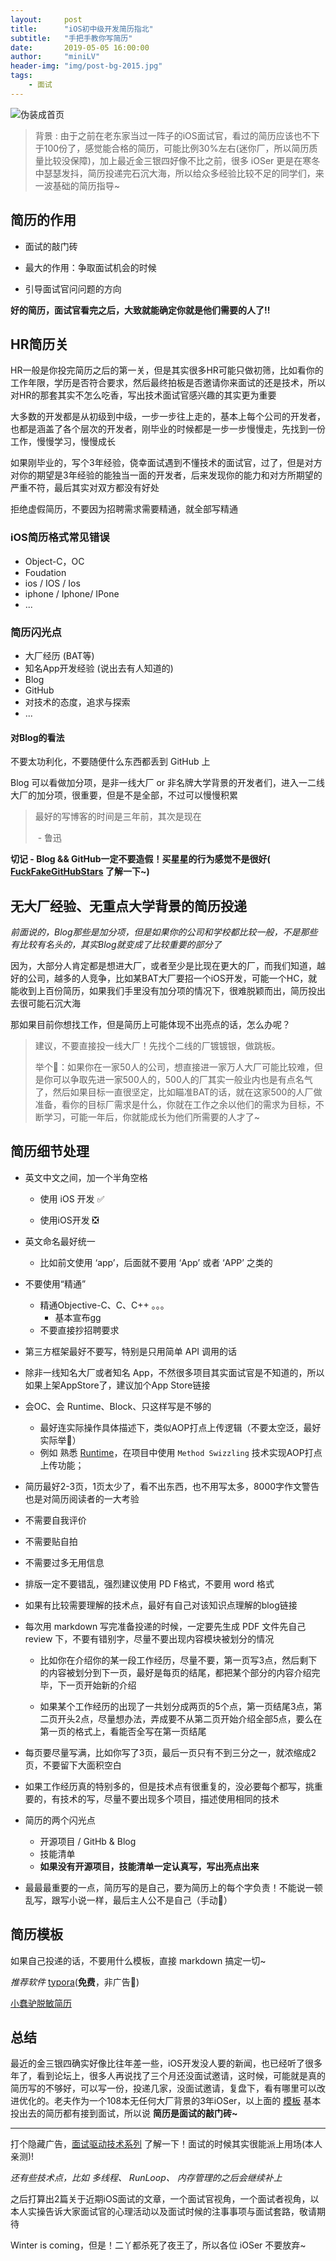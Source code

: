 ```yaml
---
layout:     post
title:      "iOS初中级开发简历指北"
subtitle:   "手把手教你写简历"
date:       2019-05-05 16:00:00
author:     "miniLV"
header-img: "img/post-bg-2015.jpg"
tags:
    - 面试
---
```


![伪装成首页](https://user-gold-cdn.xitu.io/2019/1/20/1686bd4dc527d3fb?w=600&h=375&f=jpeg&s=58283)


> 背景 : 由于之前在老东家当过一阵子的iOS面试官，看过的简历应该也不下于100份了，感觉能合格的简历，可能比例30%左右(迷你厂，所以简历质量比较没保障)，加上最近金三银四好像不比之前，很多 iOSer 更是在寒冬中瑟瑟发抖，简历投递完石沉大海，所以给众多经验比较不足的同学们，来一波基础的简历指导~



## 简历的作用

* 面试的敲门砖

- 最大的作用：争取面试机会的时候

- 引导面试官问问题的方向

**好的简历，面试官看完之后，大致就能确定你就是他们需要的人了!!**





## HR简历关

HR一般是你投完简历之后的第一关，但是其实很多HR可能只做初筛，比如看你的工作年限，学历是否符合要求，然后最终拍板是否邀请你来面试的还是技术，所以对HR的那套其实不怎么吃香，写出技术面试官感兴趣的其实更为重要

大多数的开发都是从初级到中级，一步一步往上走的，基本上每个公司的开发者，也都是涵盖了各个层次的开发者，刚毕业的时候都是一步一步慢慢走，先找到一份工作，慢慢学习，慢慢成长

如果刚毕业的，写个3年经验，侥幸面试遇到不懂技术的面试官，过了，但是对方对你的期望是3年经验的能独当一面的开发者，后来发现你的能力和对方所期望的严重不符，最后其实对双方都没有好处

拒绝虚假简历，不要因为招聘需求需要精通，就全部写精通



### iOS简历格式常见错误

- Object-C，OC
- Foudation
- ios / IOS / Ios
- iphone / Iphone/ IPone
- ...



### 简历闪光点

- 大厂经历 (BAT等)
- 知名App开发经验 (说出去有人知道的)
- Blog
- GitHub
- 对技术的态度，追求与探索
- ...



####  对Blog的看法

不要太功利化，不要随便什么东西都丢到 GitHub 上

Blog 可以看做加分项，是非一线大厂 or 非名牌大学背景的开发者们，进入一二线大厂的加分项，很重要，但是不是全部，不过可以慢慢积累

> 最好的写博客的时间是三年前，其次是现在
>
> ​								 - 鲁迅



**切记 - Blog && GitHub一定不要造假！买星星的行为感觉不是很好( [FuckFakeGitHubStars](https://github.com/yulingtianxia/FuckFakeGitHubStars) 了解一下~)**



## 无大厂经验、无重点大学背景的简历投递

*前面说的，Blog那些是加分项，但是如果你的公司和学校都比较一般，不是那些有比较有名头的，其实Blog就变成了比较重要的部分了*



因为，大部分人肯定都是想进大厂，或者至少是比现在更大的厂，而我们知道，越好的公司，越多的人竞争，比如某BAT大厂要招一个iOS开发，可能一个HC，就能收到上百份简历，如果我们手里没有加分项的情况下，很难脱颖而出，简历投出去很可能石沉大海



那如果目前你想找工作，但是简历上可能体现不出亮点的话，怎么办呢？

> 建议，不要直接投一线大厂！先找个二线的厂镀镀银，做跳板。
>
> 举个🌰：如果你在一家50人的公司，想直接进一家万人大厂可能比较难，但是你可以争取先进一家500人的，500人的厂其实一般业内也是有点名气了，然后如果目标一直很坚定，比如瞄准BAT的话，就在这家500的人厂做准备，看你的目标厂需求是什么，你就在工作之余以他们的需求为目标，不断学习，可能一年后，你就能成长为他们所需要的人才了~




## 简历细节处理

- 英文中文之间，加一个半角空格
  - 使用 iOS 开发 ✅

  - 使用iOS开发   ❎

- 英文命名最好统一

  - 比如前文使用 ‘app’，后面就不要用 ‘App’ 或者 ‘APP’ 之类的

- 不要使用“精通”
  - 精通Objective-C、C、C++ 。。。
    - 基本宣布gg
  - 不要直接抄招聘要求

- 第三方框架最好不要写，特别是只用简单 API 调用的话

- 除非一线知名大厂或者知名 App，不然很多项目其实面试官是不知道的，所以如果上架AppStore了，建议加个App Store链接

- 会OC、会 Runtime、Block、只这样写是不够的

  - 最好连实际操作具体描述下，类似AOP打点上传逻辑（不要太空泛，最好实际举🌰）
  - 例如 熟悉 [Runtime](https://minilv.github.io/2019/03/17/Runtime-%E6%B6%88%E6%81%AF%E6%9C%BA%E5%88%B6%E5%9C%9F%E5%91%B3%E8%AE%B2%E8%A7%A3/)，在项目中使用 `Method Swizzling` 技术实现AOP打点上传功能；

- 简历最好2-3页，1页太少了，看不出东西，也不用写太多，8000字作文警告也是对简历阅读者的一大考验

- 不需要自我评价

- 不需要贴自拍

- 不需要过多无用信息

- 排版一定不要错乱，强烈建议使用 PD F格式，不要用 word 格式

- 如果有比较需要理解的技术点，最好有自己对该知识点理解的blog链接

- 每次用 markdown 写完准备投递的时候，一定要先生成 PDF 文件先自己 review 下，不要有错别字，尽量不要出现内容模块被划分的情况

  - 比如你在介绍你的某一段工作经历，尽量不要，第一页写3点，然后剩下的内容被划分到下一页，最好是每页的结尾，都把某个部分的内容介绍完毕，下一页开始新的介绍

  - 如果某个工作经历的出现了一共划分成两页的5个点，第一页结尾3点，第二页开头2点，尽量想办法，弄成要不从第二页开始介绍全部5点，要么在第一页的格式上，看能否全写在第一页结尾

- 每页要尽量写满，比如你写了3页，最后一页只有不到三分之一，就浓缩成2页，不要留下大面积空白

- 如果工作经历真的特别多的，但是技术点有很重复的，没必要每个都写，挑重要的，有技术的写，尽量不要出现多个项目，描述使用相同的技术
- 简历的两个闪光点
  - 开源项目 / GitHb & Blog
  - 技能清单
  - **如果没有开源项目，技能清单一定认真写，写出亮点出来**

- 最最最重要的一点，简历写的是自己，要为简历上的每个字负责！不能说一顿乱写，跟写小说一样，最后主人公不是自己（手动🐶）

  


## 简历模板

如果自己投递的话，不要用什么模板，直接 markdown 搞定一切~

*推荐软件*  [typora](https://typora.io/)(**免费**，非广告🐶)

[小蠢驴脱敏简历](https://github.com/miniLV/MNResume)



## 总结

最近的金三银四确实好像比往年差一些，iOS开发没人要的新闻，也已经听了很多年了，看到论坛上，很多人再说找了三个月还没面试邀请，这时候，可能就是真的简历写的不够好，可以写一份，投递几家，没面试邀请，复盘下，看有哪里可以改进优化的。老夫作为一个108本无任何大厂背景的3年iOSer，以上面的 [模板](https://github.com/miniLV/MNResume) 基本投出去的简历都有接到面试，所以说 **简历是面试的敲门砖~**



---

打个隐藏广告，[面试驱动技术系列](https://github.com/miniLV/Interview-series) 了解一下！面试的时候其实很能派上用场(本人亲测)! 

*还有些技术点，比如 多线程、 RunLoop、 内存管理的之后会继续补上*



之后打算出2篇关于近期iOS面试的文章，一个面试官视角，一个面试者视角，以本人实操告诉大家面试官的心理活动以及面试时候的注事事项与面试套路，敬请期待



Winter is coming，但是！二丫都杀死了夜王了，所以各位 iOSer 不要放弃~

 